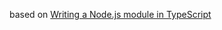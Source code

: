 based on [Writing a Node.js module in TypeScript](https://dev.to/dkundel/writing-a-nodejs-module-in-typescript)
